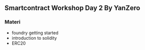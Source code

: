 ## Smartcontract Workshop Day 2 By YanZero


### Materi
- foundry getting started
- introduction to solidity
- ERC20